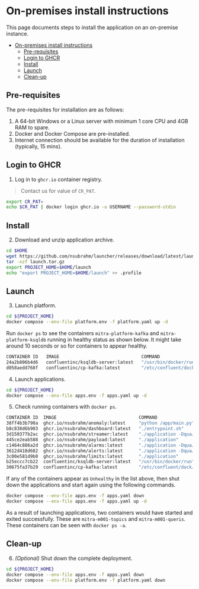 # On-premises install instructions

This page documents steps to install the application on an on-premise instance.

- [On-premises install instructions](#on-premises-install-instructions)
  - [Pre-requisites](#pre-requisites)
  - [Login to GHCR](#login-to-ghcr)
  - [Install](#install)
  - [Launch](#launch)
  - [Clean-up](#clean-up)

## Pre-requisites

The pre-requisites for installation are as follows:

1. A 64-bit Windows or a Linux server with minimum 1 core CPU and 4GB RAM to spare.
2. Docker and Docker Compose are pre-installed.
3. Internet connection should be available for the duration of installation (typically, 15 mins).

## Login to GHCR

1. Log in to `ghcr.io` container registry.

> Contact us for value of `CR_PAT`.

```bash
export CR_PAT=
echo $CR_PAT | docker login ghcr.io -u USERNAME --password-stdin
```

## Install

2. Download and unzip application archive.

```bash
cd $HOME
wget https://github.com/nsubrahm/launcher/releases/download/latest/launch.tar.gz
tar -xzf launch.tar.gz
export PROJECT_HOME=$HOME/launch
echo "export PROJECT_HOME=$HOME/launch" >> .profile
```

## Launch

3. Launch platform.

```bash
cd ${PROJECT_HOME}
docker compose --env-file platform.env -f platform.yaml up -d
```

Run `docker ps` to see the containers `mitra-platform-kafka` and `mitra-platform-ksqldb` running in healthy status as shown below. It might take around 10 seconds or so for containers to appear healthy.

```bash
CONTAINER ID   IMAGE                               COMMAND                  CREATED          STATUS                    PORTS                    NAMES
24a2b806b4d6   confluentinc/ksqldb-server:latest   "/usr/bin/docker/run"    28 seconds ago   Up 16 seconds (healthy)   0.0.0.0:8088->8088/tcp   mitra-platform-ksqldb
d058aedd768f   confluentinc/cp-kafka:latest        "/etc/confluent/dock…"   28 seconds ago   Up 27 seconds (healthy)   0.0.0.0:9092->9092/tcp   mitra-platform-broker
```

4. Launch applications.

```bash
cd ${PROJECT_HOME}
docker compose --env-file apps.env -f apps.yaml up -d
```

5. Check running containers with `docker ps`.

```bash
CONTAINER ID  IMAGE                               COMMAND                  CREATED          STATUS                            PORTS                              NAMES
38ff4b3b790a  ghcr.io/nsubrahm/anomaly:latest     "python /app/main.py"    53 seconds ago   Up 10 seconds (healthy)           0.0.0.0:8086->8086/tcp             mitra-m001-anomal
b8c838d6b903  ghcr.io/nsubrahm/dashboard:latest   "./entrypoint.sh"        53 seconds ago   Up 10 seconds (healthy)           1880/tcp, 0.0.0.0:8080->8080/tcp   mitra-m001-output
3d150377b2ac  ghcr.io/nsubrahm/streamer:latest    "./application -Dqua…"   53 seconds ago   Up 10 seconds (healthy)           8080/tcp                           mitra-m001-events
445ce2eab588  ghcr.io/nsubrahm/payload:latest     "./application"          53 seconds ago   Up 10 seconds (healthy)           8080/tcp, 0.0.0.0:8084->8084/tcp   mitra-m001-inputs
c1464c886a2d  ghcr.io/nsubrahm/alarms:latest      "./application -Dqua…"   53 seconds ago   Up 16 seconds (healthy)           8080/tcp                           mitra-m001-alarms
3612d418d682  ghcr.io/nsubrahm/alerts:latest      "./application -Dqua…"   53 seconds ago   Up 16 seconds (healthy)           8080/tcp                           mitra-m001-alerts
3c00e581d9b0  ghcr.io/nsubrahm/limits:latest      "./application"          53 seconds ago   Up 27 seconds                     0.0.0.0:8083->8083/tcp             mitra-m001-limits
b25eccc7cb22  confluentinc/ksqldb-server:latest   "/usr/bin/docker/run"    2 minutes ago    Up 2 minutes (healthy)            0.0.0.0:8088->8088/tcp             mitra-platform-ksqldb
30675fa37b29  confluentinc/cp-kafka:latest        "/etc/confluent/dock…"   2 minutes ago    Up 2 minutes (healthy)            0.0.0.0:9092->9092/tcp             mitra-platform-broker
```

If any of the containers appear as `Unhealthy` in the list above, then shut down the applications and start again using the following commands.

```bash
docker compose --env-file apps.env -f apps.yaml down
docker compose --env-file apps.env -f apps.yaml up -d
```

As a result of launching applications, two containers would have started and exited successfully. These are `mitra-m001-topics` and `mitra-m001-queris`. These containers can be seen with `docker ps -a`.

## Clean-up

6. _(Optional)_ Shut down the complete deployment.

```bash
cd ${PROJECT_HOME}
docker compose --env-file apps.env -f apps.yaml down
docker compose --env-file platform.env -f platform.yaml down
```
